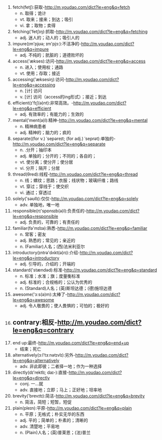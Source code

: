1. fetch(fetʃ):获取-http://m.youdao.com/dict?le=eng&q=fetch
    - n. 取得；诡计
    - vt. 取来；接来；到达；吸引
    - vi. 拿；取物；卖得
2. fetching('fetʃɪŋ):抓取-http://m.youdao.com/dict?le=eng&q=fetching
    - adj. 迷人的；动人的；吸引人的
3. impure(ɪm'pjʊə; ɪm'pjɔː):不洁净的-http://m.youdao.com/dict?le=eng&q=impure
    - adj. 不纯的；肮脏的；道德败坏的
4. access('ækses):访问-http://m.youdao.com/dict?le=eng&q=access
    - n. 进入；使用权；通路
    - vt. 使用；存取；接近
5. accessing('æksesiŋ):访问-http://m.youdao.com/dict?le=eng&q=accessing
    - n. [计] 访问
    - v. [计] 访问（access的ing形式）；接近；到达
6. efficient(ɪ'fɪʃ(ə)nt):非常高效。-http://m.youdao.com/dict?le=eng&q=efficient
    - adj. 有效率的；有能力的；生效的
7. mental('ment(ə)l):精神-http://m.youdao.com/dict?le=eng&q=mental
    - n. 精神病患者
    - adj. 精神的；脑力的；疯的
8. separate((for v.) ˈsepəreɪt; (for adj.) ˈseprət):单独的-http://m.youdao.com/dict?le=eng&q=separate
    - n. .分开；抽印本
    - adj. 单独的；分开的；不同的；各自的；
    - vt. 使分离；使分开；使分居
    - vi. 分开；隔开；分居
9. thread(θred):线程-http://m.youdao.com/dict?le=eng&q=thread
    - n. 线；螺纹；思路；衣服；线状物；玻璃纤维；路线
    - vt. 穿过；穿线于；使交织
    - vi. 通过；穿透过
10. solely('səʊllɪ):仅仅-http://m.youdao.com/dict?le=eng&q=solely
    - adv. 单独地，唯一地
11. responsible(rɪ'spɒnsɪb(ə)l):负责任的-http://m.youdao.com/dict?le=eng&q=responsible
    - adj. 负责的，可靠的；有责任的
12. familiar(fə'mɪlɪə):熟悉-http://m.youdao.com/dict?le=eng&q=familiar
    - n. 常客；密友
    - adj. 熟悉的；常见的；亲近的
    - n. (Familiar)人名；(西)法米利亚尔
13. introductory(ɪntrə'dʌkt(ə)rɪ):介绍-http://m.youdao.com/dict?le=eng&q=introductory
    - adj. 引导的，介绍的；开端的
14. standard('stændəd):标准-http://m.youdao.com/dict?le=eng&q=standard
    - n. 标准；水准；旗；度量衡标准
    - adj. 标准的；合规格的；公认为优秀的
    - n. (Standard)人名；(英)斯坦达德；(德)施坦达德
15. awesome('ɔːs(ə)m):太棒了-http://m.youdao.com/dict?le=eng&q=awesome
    - adj. 令人敬畏的；使人畏惧的；可怕的；极好的
16. contrary:相反-http://m.youdao.com/dict?le=eng&q=contrary
    - 
17. end up:最终-http://m.youdao.com/dict?le=eng&q=end+up
    - 结束；死亡
18. alternatively(ɔːl'tɜːnətɪvlɪ):另外-http://m.youdao.com/dict?le=eng&q=alternatively
    - adv. 非此即彼；二者择一地；作为一种选择
19. directly(dɪ'rektlɪ; daɪ-):直接-http://m.youdao.com/dict?le=eng&q=directly
    - conj. 一…就
    - adv. 直接地；立即；马上；正好地；坦率地
20. brevity('brevɪtɪ):简洁-http://m.youdao.com/dict?le=eng&q=brevity
    - n. 简洁，简短；短暂，短促
21. plain(pleɪn):平原-http://m.youdao.com/dict?le=eng&q=plain
    - n. 平原；无格式；朴实无华的东西
    - adj. 平的；简单的；朴素的；清晰的
    - adv. 清楚地；平易地
    - n. (Plain)人名；(英)普莱恩；(法)普兰
